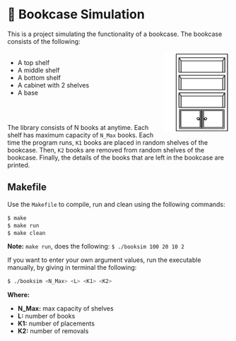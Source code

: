 # 📖 Bookcase Simulation


This is a project simulating the functionality of a bookcase. The bookcase consists of the following:
<br>
<br>
<img align="right" width="150" height="180" src="https://github.com/joannakonte/Bookcase-Simulation/blob/main/images/bookcase.png">
- A top shelf
- A middle shelf
- A bottom shelf
- A cabinet with 2 shelves
- A base
<br>
<br>

The library consists of N books at anytime. Each shelf has maximum capacity of `N_Max` books. Each time the program runs, `K1` books are placed in random shelves of the bookcase. Then, `K2` books are removed from random shelves of the bookcase. Finally, the details of the books that are left in the bookcase are printed.

## Makefile

Use the `Makefile` to compile, run and clean using the following commands:

```bash
$ make 
$ make run
$ make clean
```

**Note:** `make run`, does the following: `$ ./booksim 100 20 10 2`

If you want to enter your own argument values, run the executable manually, by giving in terminal the following:

```bash
$ ./booksim <N_Max> <L> <K1> <K2>

```

**Where:**
- **N_Max:** max capacity of shelves
- **L:** number of books
- **K1:** number of placements
- **K2:** number of removals
